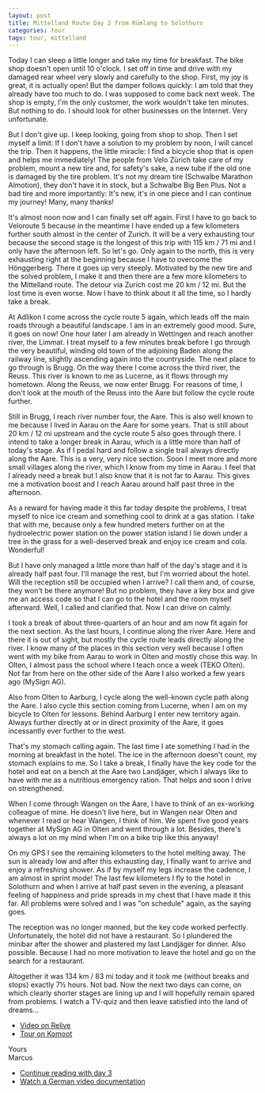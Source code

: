 ```yaml
---
layout: post
title: Mittelland Route Day 2 from Rümlang to Solothurn
categories: tour
tags: tour, mittelland
---
```


Today I can sleep a little longer and take my time for breakfast. The bike shop doesn't open until 10 o'clock. I set off in time and drive with my damaged rear wheel very slowly and carefully to the shop. First, my joy is great, it is actually open! But the damper follows quickly: I am told that they already have too much to do. I was supposed to come back next week. The shop is empty, I'm the only customer, the work wouldn't take ten minutes. But nothing to do. I should look for other businesses on the Internet. Very unfortunate.

But I don't give up. I keep looking, going from shop to shop. Then I set myself a limit: If I don't have a solution to my problem by noon, I will cancel the trip. Then it happens, the little miracle: I find a bicycle shop that is open and helps me immediately! The people from Velo Zürich take care of my problem, mount a new tire and, for safety's sake, a new tube if the old one is damaged by the tire problem. It's not my dream tire (Schwalbe Marathon Almotion), they don't have it in stock, but a Schwalbe Big Ben Plus. Not a bad tire and more importantly: It's new, it's in one piece and I can continue my journey! Many, many thanks!

It's almost noon now and I can finally set off again. First I have to go back to Veloroute 5 because in the meantime I have ended up a few kilometers further south almost in the center of Zurich. It will be a very exhausting tour because the second stage is the longest of this trip with 115 km / 71 mi and I only have the afternoon left. So let's go. Only again to the north, this is very exhausting right at the beginning because I have to overcome the Hönggerberg. There it goes up very steeply. Motivated by the new tire and the solved problem, I make it and then there are a few more kilometers to the Mittelland route. The detour via Zurich cost me 20 km / 12 mi. But the lost time is even worse. Now I have to think about it all the time, so I hardly take a break.

At Adlikon I come across the cycle route 5 again, which leads off the main roads through a beautiful landscape. I am in an extremely good mood. Sure, it goes on now! One hour later I am already in Wettingen and reach another river, the Limmat. I treat myself to a few minutes break before I go through the very beautiful, winding old town of the adjoining Baden along the railway line, slightly ascending again into the countryside. The next place to go through is Brugg. On the way there I come across the third river, the Reuss. This river is known to me as Lucerne, as it flows through my hometown. Along the Reuss, we now enter Brugg. For reasons of time, I don't look at the mouth of the Reuss into the Aare but follow the cycle route further.

Still in Brugg, I reach river number four, the Aare. This is also well known to me because I lived in Aarau on the Aare for some years. That is still about 20 km / 12 mi upstream and the cycle route 5 also goes through there. I intend to take a longer break in Aarau, which is a little more than half of today's stage. As if I pedal hard and follow a single trail always directly along the Aare. This is a very, very nice section. Soon I meet more and more small villages along the river, which I know from my time in Aarau. I feel that I already need a break but I also know that it is not far to Aarau. This gives me a motivation boost and I reach Aarau around half past three in the afternoon.

As a reward for having made it this far today despite the problems, I treat myself to nice ice cream and something cool to drink at a gas station. I take that with me, because only a few hundred meters further on at the hydroelectric power station on the power station island I lie down under a tree in the grass for a well-deserved break and enjoy ice cream and cola. Wonderful!

But I have only managed a little more than half of the day's stage and it is already half past four. I'll manage the rest, but I'm worried about the hotel. Will the reception still be occupied when I arrive? I call them and, of course, they won't be there anymore! But no problem, they have a key box and give me an access code so that I can go to the hotel and the room myself afterward. Well, I called and clarified that. Now I can drive on calmly.

I took a break of about three-quarters of an hour and am now fit again for the next section. As the last hours, I continue along the river Aare. Here and there it is out of sight, but mostly the cycle route leads directly along the river. I know many of the places in this section very well because I often went with my bike from Aarau to work in Olten and mostly chose this way. In Olten, I almost pass the school where I teach once a week (TEKO Olten). Not far from here on the other side of the Aare I also worked a few years ago (MySign AG).

Also from Olten to Aarburg, I cycle along the well-known cycle path along the Aare. I also cycle this section coming from Lucerne, when I am on my bicycle to Olten for lessons. Behind Aarburg I enter new territory again. Always further directly at or in direct proximity of the Aare, it goes incessantly ever further to the west.

That's my stomach calling again. The last time I ate something I had in the morning at breakfast in the hotel. The ice in the afternoon doesn't count, my stomach explains to me. So I take a break, I finally have the key code for the hotel and eat on a bench at the Aare two Landjäger, which I always like to have with me as a nutritious emergency ration. That helps and soon I drive on strengthened.

When I come through Wangen on the Aare, I have to think of an ex-working colleague of mine. He doesn't live here, but in Wangen near Olten and whenever I read or hear Wangen, I think of him. We spent five good years together at MySign AG in Olten and went through a lot. Besides, there's always a lot on my mind when I'm on a bike trip like this anyway!

On my GPS I see the remaining kilometers to the hotel melting away. The sun is already low and after this exhausting day, I finally want to arrive and enjoy a refreshing shower. As if by myself my legs increase the cadence, I am almost in sprint mode! The last few kilometers I fly to the hotel in Solothurn and when I arrive at half past seven in the evening, a pleasant feeling of happiness and pride spreads in my chest that I have made it this far. All problems were solved and I was "on schedule" again, as the saying goes.

The reception was no longer manned, but the key code worked perfectly. Unfortunately, the hotel did not have a restaurant. So I plundered the minibar after the shower and plastered my last Landjäger for dinner. Also possible. Because I had no more motivation to leave the hotel and go on the search for a restaurant.

Altogether it was 134 km / 83 mi today and it took me (without breaks and stops) exactly 7½ hours. Not bad. Now the next two days can come, on which clearly shorter stages are lining up and I will hopefully remain spared from problems. I watch a TV-quiz and then leave satisfied into the land of dreams...

- [Video on Relive](https://www.relive.cc/view/g33309317590)
- [Tour on Komoot](https://www.komoot.com/tour/63196147/zoom)

Yours  
Marcus

- [Continue reading with day 3](/Mittelland-Route-Day-3)
- [Watch a German video documentation](/Mittelland-Route-Video)
